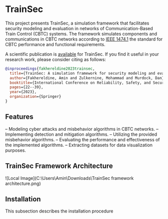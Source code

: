 # TrainSec

This project presents TrainSec, a simulation framework that facilitates security modeling and evaluation in networks of Communication-Based Train Control (CBTC) systems. The framework simulates components and communications in CBTC networks according to [IEEE 1474.1](https://doi.org/10.1109/IEEESTD.2004.95746) the standard for CBTC performance and functional requirements. 



A scientific publication is [available](https://link.springer.com/chapter/10.1007/978-3-031-43366-5_2) for TrainSec. If you find it useful in your research work, please consider citing as follows:

```bibtex
@inproceedings{fakhereldine2023trainsec,
  title={TrainSec: A simulation framework for security modeling and evaluation in CBTC networks},
  author={Fakhereldine, Amin and Zulkernine, Mohammad and Murdock, Dan},
  booktitle={International Conference on Reliability, Safety, and Security of Railway Systems},
  pages={22--39},
  year={2023},
  organization={Springer}
}

```

## Features
– Modeling cyber attacks and misbehavior algorithms in CBTC networks.
– Implementing detection and mitigation algorithms.
– Utilizing the provided misbehavior algorithms.
– Evaluating the performance and effectiveness of the implemented algorithms.
– Extracting datasets for data visualization purposes.


## TrainSec Framework Architecture
![Local Image](C:\Users\Amin\Downloads\TrainSec framework architecture.png)

## Installation
This subsection describes the installation procedure

